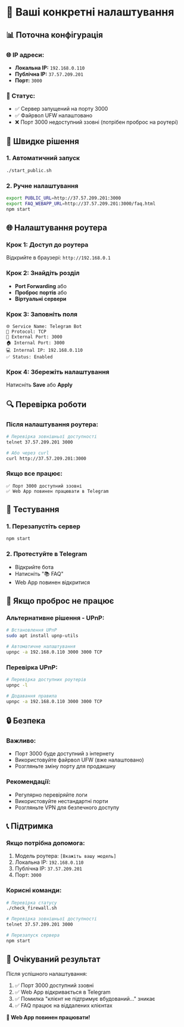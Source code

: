 # 🎯 Ваші конкретні налаштування

## 📊 Поточна конфігурація

### 🌐 IP адреси:
- **Локальна IP:** `192.168.0.110`
- **Публічна IP:** `37.57.209.201`
- **Порт:** `3000`

### 🔧 Статус:
- ✅ Сервер запущений на порту 3000
- ✅ Файрвол UFW налаштовано
- ❌ Порт 3000 недоступний ззовні (потрібен проброс на роутері)

## 🚀 Швидке рішення

### 1. Автоматичний запуск
```bash
./start_public.sh
```

### 2. Ручне налаштування
```bash
export PUBLIC_URL=http://37.57.209.201:3000
export FAQ_WEBAPP_URL=http://37.57.209.201:3000/faq.html
npm start
```

## 🌐 Налаштування роутера

### Крок 1: Доступ до роутера
Відкрийте в браузері: `http://192.168.0.1`

### Крок 2: Знайдіть розділ
- **Port Forwarding** або
- **Проброс портів** або
- **Віртуальні сервери**

### Крок 3: Заповніть поля
```
🌐 Service Name: Telegram Bot
🔗 Protocol: TCP
🚪 External Port: 3000
🏠 Internal Port: 3000
💻 Internal IP: 192.168.0.110
✅ Status: Enabled
```

### Крок 4: Збережіть налаштування
Натисніть **Save** або **Apply**

## 🔍 Перевірка роботи

### Після налаштування роутера:
```bash
# Перевірка зовнішньої доступності
telnet 37.57.209.201 3000

# Або через curl
curl http://37.57.209.201:3000
```

### Якщо все працює:
```
✅ Порт 3000 доступний ззовні
✅ Web App повинен працювати в Telegram
```

## 📱 Тестування

### 1. Перезапустіть сервер
```bash
npm start
```

### 2. Протестуйте в Telegram
- Відкрийте бота
- Натисніть "📚 FAQ"
- Web App повинен відкритися

## 🚨 Якщо проброс не працює

### Альтернативне рішення - UPnP:
```bash
# Встановлення UPnP
sudo apt install upnp-utils

# Автоматичне налаштування
upnpc -a 192.168.0.110 3000 3000 TCP
```

### Перевірка UPnP:
```bash
# Перевірка доступних роутерів
upnpc -l

# Додавання правила
upnpc -a 192.168.0.110 3000 3000 TCP
```

## 🔒 Безпека

### Важливо:
- Порт 3000 буде доступний з інтернету
- Використовуйте файрвол UFW (вже налаштовано)
- Розгляньте зміну порту для продакшну

### Рекомендації:
- Регулярно перевіряйте логи
- Використовуйте нестандартні порти
- Розгляньте VPN для безпечного доступу

## 📞 Підтримка

### Якщо потрібна допомога:
1. Модель роутера: `[Вкажіть вашу модель]`
2. Локальна IP: `192.168.0.110`
3. Публічна IP: `37.57.209.201`
4. Порт: `3000`

### Корисні команди:
```bash
# Перевірка статусу
./check_firewall.sh

# Перевірка зовнішньої доступності
telnet 37.57.209.201 3000

# Перезапуск сервера
npm start
```

## 🎯 Очікуваний результат

Після успішного налаштування:
1. ✅ Порт 3000 доступний ззовні
2. ✅ Web App відкривається в Telegram
3. ✅ Помилка "клієнт не підтримує вбудований..." зникає
4. ✅ FAQ працює на віддалених клієнтах

**🎉 Web App повинен працювати!**
